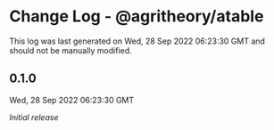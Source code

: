 # Change Log - @agritheory/atable

This log was last generated on Wed, 28 Sep 2022 06:23:30 GMT and should not be manually modified.

## 0.1.0
Wed, 28 Sep 2022 06:23:30 GMT

_Initial release_

